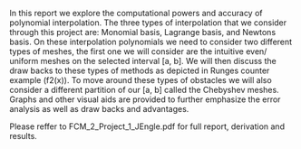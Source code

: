 In this report we explore the computational powers and accuracy of polynomial interpolation. The three types of interpolation that we consider through this project are: Monomial basis, Lagrange basis, and Newtons basis. On these interpolation polynomials we need to consider two different types of meshes, the first one we will consider are the intuitive even/ uniform meshes on the selected interval [a, b]. We will then discuss the draw backs to these types of methods as depicted in Runges counter example (f2(x)). To move around these types of obstacles we will also consider a different partition of our [a, b] called the Chebyshev meshes. Graphs and other visual aids are provided to further emphasize the error analysis as well as draw backs and advantages.

Please reffer to FCM_2_Project_1_JEngle.pdf for full report, derivation and results.
